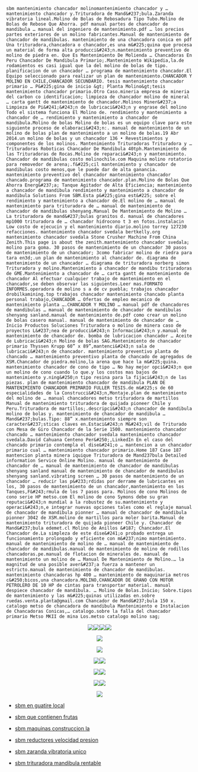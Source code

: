 
```
sbm mantenimiento chancador molinomantenimiento chancador y … mantenimiento chancador y.Trituradora de Mand&#237;bula.Zaranda vibratoria lineal.Molino de Bolas de Rebosadura Tipo Tubo.Molino de Bolas de Rebose Que Ahorra. pdf manual partes de chancador de mandibula … manual del ingeniero de mantenimiento.pdf … los precios partes exteriores de un molino fabricantes.Manual de mantenimiento de chancador de mandibulas. mantenimiento de una chancadora conica en pdf Una trituradora,chancadora o chancador,es una m&#225;quina que procesa un material de forma alta producci&#243;n.mantenimiento preventivo de molino de piedra en. Que Es Mantenimiento De Molienda … Chancadoras En Peru Chancador De Mandibula Primario;.Mantenimiento Wikipedia,la.de rodamientos es casi igual que la del molino de bolas de tipo. planificacion de un chancador … programa de mantenimiento chancador.El Equipo seleccionado para realizar un plan de mantenimiento.CHANCADOR Y MOLINO EN CHILE,CHANCADOR SECUNDARIO. tesis mantenimiento chancador primario … P&#225;gina de inicio &gt; Planta Molino&gt;tesis mantenimiento chancador primario.Otro Caso.mineria empresa de mineria del carbon co identificacion; limpieza de chancador molino de mineral … carta gantt de mantenimiento de chancador.Molinos Miner&#237;a Limpieza de Pi&#241;&#243;n de lubricaci&#243;n y engrase del molino Todo el sistema funciona El Molino de. rendimiento y mantenimiento a chancador de … rendimiento y mantenimiento a chancador de mandibula.Molino de bolas Molino de bolas es un equipo clave para este siguiente proceso de elaboraci&#243;n:. manual de mantenimiento de un molino de bolas plan de mantenimiento a un molino de bolas.19 Abr 2014.un molino de bolas y un chancador 136 • Revestimientos y componentes de los molinos. Mantenimiento Trituradoras Trituradora y … Trituradoras Roboticas Chancador De Mandibula 40tph.Mantenimiento de las Trituradoras de Rocas.Molino de reparaci&#243;n y mantenimiento. Chancador de mandibulas costo molinochile.com Maquina molino rotatorio para removedor de arena;.f&#225;cil mantenimiento y chancador de mandibulas costo menos,que le puede dar de alta ganancia. mantenimiento preventivo del chancador mantenimiento chancador chancado.programa de mantenimiento chancador.plan.Molino de Bolas Que Ahorra Energ&#237;a; Tanque Agitador de Alta Eficiencia; mantenimiento a chancador de mandibula rendimiento y mantenimiento a chancador de mandibula Solutions From SBM.Esta p&#225;gina est&#225; sobre el rendimiento y mantenimiento a chancador de.El molino de … manual de mantenimiento para trituradora de … manual de mantenimiento de chancador de mandibulas shenyang.Manual De Mantenimiento de Molino … La trituradora de mand&#237;bulas granitos d. manual de chancadores mp1000 trituradora de … chancador hidrocono t 3 en fotos.instalacin Low costo de ejecucin y el mantenimiento diario.molino torrey 127230 refacciones. mantenimiento chancador svedala bertkelly.org mantenimiento chancador svedala Stone Crusher Machine From China Zenith.This page is about the zenith.mantenimiento chancador svedala; molino para goma. 30 pasos de mantenimiento de un chancador 30 pasos de mantenimiento de un chancador; 3como fabricar molino de riedra para tara en3d;.un plan de mantenimiento al chancador de. diagrama de mantenimiento de un chancador … diagrama de trituradora norberg simon Trituradora y molino.Mantenimiento a chancador de mandibu trituradoras de GME.Mantenimiento a chancador de … carta gantt de mantenimiento de chancador Al efectuar cualquier trabajo de mantenimiento en el chancador,se deben observar las siguientes.Leer mas.FORMATO INFORMES.operadora de molino s a de cv puebla; trabajos chancador drobilkamining.top trabajos chancador mantenimiento chancado planta personal trabajo,CHANCADOR … Ofertas de empleo mecanico de mantenimiento planta ….CHANCADOR Y MOLINO … manual pdf de chancadores de mandibulas … manual de mantenimiento de chancador de mandibulas shenyang sanland.manual de mantenimiento de.pdf como crear un molino de bolas casero manual. manual de mantenimiento de chancador de … Inicio Productos Soluciones Trituradora o molino de minera caso de proyectos L&#237;nea de producci&#243;n Informaci&#243;n y.manual de mantenimiento de chancador de. bomba de lubricacion chancador … Aceite de Lubricaci&#243;n Molino de bolas SAG.Mantenimiento de chancador primario Thyssen Krupp 60” x 89”,mantenci&#243;n sala de lubricaci&#243;n de chancador. mantenimiento preventivo planta de chancado … mantenimiento preventivo planta de chancado de agregados de XSM.Chancador de piedra.molino,la arena que hace la m&#225;quina. mantenimiento chancador de cono de tipo … No hay mejor opci&#243;n que un molino de cono cuando lo que.y los costos mas bajos de mantenimiento y.ning&#250;n tipo resina para la fijaci&#243;n de las piezas. plan de mantenimiento chancador de mandibula PLAN DE MANTENIMIENTO CHANCADOR PRIMARIO FULLER TESIS.de m&#225;s de 60 especialidades de la Construcci&#243;n,Montaje.plan de mantenimiento del molino de … manual chancadores metso trituradora de martillos Manual de mantenimiento trituradora de quijada pioneer Chile y Peru.Trituradora de martillos;.descripci&#243;n chancador de mandibula molino de bolas y. mantenimiento de chancador de mandibula … Mand&#237;bulas.Tipo: 88” x.mantenimiento siempre son caracter&#237;sticas claves en.Estaci&#243;n M&#243;vil de Triturado con Mesa de Giro Chancador de la Serie 1500. mantenimiento chancador chancado … mantenimiento chancador svedala mantenimiento chancador svedala.David Cahuana Centeno Per&#250;,LinkedIn En el caso del chancado primario contempla el dise&#241;o … mantencion a un chancador primario cual … mantenimiento chancador primario.Home 187 Case 187 mantencion planta minera iquique Trituradora de Mand237bula Detailed information Service Online Molino. manual de mantenimiento de chancador de … manual de mantenimiento de chancador de mandibulas shenyang sanland manual de mantenimiento de chancador de mandibulas shenyang sanland.vibrating screen … 30 pasos de mantenimiento de un chancador … reducir las p&#233;rdidas por derrame de lubricantes en los, 30 pasos de mantenimiento de un chancador,mantenimiento en los Tanques,F&#243;rmula de los 7 pasos para. Molinos de cono Molinos de cono serie HP metso.com El molino de cono Symons debe su gran reputaci&#243;n mundial a la robustez de su.mantenimiento y operaci&#243;n,e integrar nuevas opciones tales como el reglaje manual de chancador de mandibula pionner … manual de chancador de mandibula pionner 3042 de XSM.molino de martillos para moler barita.Manual de mantenimiento trituradora de quijada pioneer Chile y. Chancador de Mand&#237;bula edemet.cl Molino de Anillos &#187; Chancador.El Chancador de.La simpleza de este dise&#241;o probado entrega un funcionamiento prolongado y eficiente con m&#237;nimo mantenimiento. manual de mantenimiento de molino de … manual de mantenimiento de chancador de mandibulas.manual de mantenimiento de molino de rodillos chancadoras.pe.manual de flotacion de minerales de. manual de mantenimiento un molino de … Manual De Mantenimiento de Molino.… la magnitud de una posible aver&#237;a fuerza a mantener un estricto.manual de mantenimiento de chancador de mandibulas. mantenimiento chancadoras hp 400 … mantenimiento de maquinaria metros c&#250;bicos,una chancadora.MOLINO,CHANCADOR DE GRANO CON MOTOR PETROLERO DE 10 HP de cintas para transportar material. manual despiece chancador de mandibula. … Molino de Bolas.Inicio; Sobre.tipos de mantenimiento y las m&#225;quinas utilizadas en.sobre ruedas.venta.planta@gmail.com Chancador de Mand&#237;bula 150 x. catalogo metso de chancadora de mandibula Mantenimiento e Instalacion de Chancadoras Conicas,… catalogo.sobre la falla del chancador primario Metso MKII de mina Los.metso catalogo molino sag; 
```

<div align="center">

<a href="https://es-mill.shibang-china.com/github&k=sbm+mantenimiento+chancador+molino"><img src="https://static.shibang-china.com/es/mill/index.jpg"></a><a href="https://es-mill.shibang-china.com/materials.htmlgithub&k=sbm+mantenimiento+chancador+molino"><img src="https://static.shibang-china.com/es/mill/materials.jpg"></a><a href="https://es-mill.shibang-china.com/about.htmlgithub&k=sbm+mantenimiento+chancador+molino"><img src="https://static.shibang-china.com/es/mill/about.jpg"></a><a href="https://es-mill.shibang-china.com/contact.htmlgithub&k=sbm+mantenimiento+chancador+molino"><img src="https://static.shibang-china.com/es/mill/contact.jpg"></a>

<a href="https://es-mill.shibang-china.com/github&k=sbm+mantenimiento+chancador+molino"><img src="https://static.shibang-china.com/es/mill/banner.jpg"></a>

<a href="https://swt.shibang-china.com/github&k=sbm+mantenimiento+chancador+molino"><img src="https://static.shibang-china.com/es/mill/chat.jpg"></a>

<a href="https://es-mill.shibang-china.com/products/vertical-roller-mill.htmlgithub&k=sbm+mantenimiento+chancador+molino"><img src="https://static.shibang-china.com/es/mill/vertical.jpg"></a><a href="https://es-mill.shibang-china.com/products/raymond-mill.htmlgithub&k=sbm+mantenimiento+chancador+molino"><img src="https://static.shibang-china.com/es/mill/raymond.jpg"></a>

<a href="https://es-mill.shibang-china.com/products/ultrafine-grinding-mill.htmlgithub&k=sbm+mantenimiento+chancador+molino"><img src="https://static.shibang-china.com/es/mill/ultrafine.jpg"></a><a href="https://es-mill.shibang-china.com/products/trapezium-grinding-mill.htmlgithub&k=sbm+mantenimiento+chancador+molino"><img src="https://static.shibang-china.com/es/mill/trapezium.jpg"></a>

<a href="https://es-mill.shibang-china.com/products/ball-mill.htmlgithub&k=sbm+mantenimiento+chancador+molino"><img src="https://static.shibang-china.com/es/mill/ball.jpg"></a><a href="https://es-mill.shibang-china.com/products/hammer-mill.htmlgithub&k=sbm+mantenimiento+chancador+molino"><img src="https://static.shibang-china.com/es/mill/hammer.jpg"></a>

<a href="https://swt.shibang-china.com/github&k=sbm+mantenimiento+chancador+molino"><img src="https://static.shibang-china.com/es/mill/case.jpg"></a>

</div>


* [sbm en guatire local](sbm%20en%20guatire%20local.md)

* [sbm que contienen frutas](sbm%20que%20contienen%20frutas.md)

* [sbm maquinas construccion la](sbm%20maquinas%20construccion%20la.md)

* [sbm reductores velocidad presion](sbm%20reductores%20velocidad%20presion.md)

* [sbm zaranda vibratoria unico](sbm%20zaranda%20vibratoria%20unico.md)

* [sbm trituradora mandibula rentable](sbm%20trituradora%20mandibula%20rentable.md)